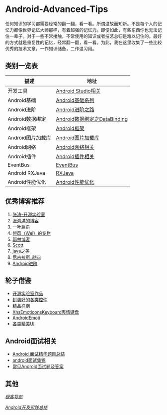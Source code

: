 # Android-Advanced-Tips
任何知识的学习都需要经常的翻一翻，看一看。所谓温故而知新。不是每个人的记忆力都像世界记忆大师那样，有着超强的记忆力。即便如此，有些东西你也无法记住一辈子。对于一些不常接触，不常使用的知识或者技艺总归是难以记住的。最好的方式就是重复性的记忆，经常翻一翻，看一看。为此，我在这里收集了一些比较优秀的技术文章，一作知识储备，二作温习用。

## **类别一览表**
|     描述     |     地址     |
|--------|--------|
|   开发工具     |    [Android Studio相关](https://github.com/ElvenShi/Android-Advanced-Tips/blob/master/Android%20Technical%20articles/Android%20IDE/Android_Studio.md)    |
|   Android基础     |   [Android基础系列](https://github.com/ElvenShi/Android-Advanced-Tips/blob/master/Android%20Technical%20articles/Android%20Base/Android_Base.md)     |
| Android进阶 | [Android进阶之路](https://github.com/ElvenShi/Android-Advanced-Tips/blob/master/Android%20Technical%20articles/Android%20Advanced/Android_Advanced.md) |
| Android数据绑定|[Android数据绑定之DataBinding](https://github.com/ElvenShi/Android-Advanced-Tips/blob/master/Android%20Technical%20articles/Android%20DataBinding/Android_DataBinding.md)|
| Android框架 | [Android框架](https://github.com/ElvenShi/Android-Advanced-Tips/blob/master/Android%20Technical%20articles/Android%20Framework/Android_Framework.md) |
| Android图片加载库 | [Android图片加载库](https://github.com/ElvenShi/Android-Advanced-Tips/blob/master/Android%20Technical%20articles/Android%20ImageLoager/Android_ImageLoader.md) |
| Android网络 | [Android网络相关](https://github.com/ElvenShi/Android-Advanced-Tips/blob/master/Android%20Technical%20articles/Android%20network/Android_network.md) |
| Android插件 | [Android插件相关](https://github.com/ElvenShi/Android-Advanced-Tips/blob/master/Android%20Technical%20articles/Android%20Plugin/Android_Plugin.md) |
| EventBus | [EventBus](https://github.com/ElvenShi/Android-Advanced-Tips/blob/master/Android%20Technical%20articles/Android%20EventBus/Android_EventBus.md) |
| Android RXJava | [RXJava](https://github.com/ElvenShi/Android-Advanced-Tips/blob/master/Android%20Technical%20articles/Android%20RXJava/Android_Plugin.md) |
| Android性能优化 | [Android性能优化](https://github.com/ElvenShi/Android-Advanced-Tips/blob/master/Android%20Technical%20articles/Android%20performance%20optimization/Android_PO.md) |


## **优秀博客推荐**
1. [张涛-开源实验室](http://kymjs.com/)
2. [张鸿洋的博客](http://blog.csdn.net/lmj623565791/article/category/2210589)
3. [一叶扁舟](http://blog.csdn.net/jdsjlzx/article/category/844737)
4. [愷风（Wei）的专栏](http://blog.csdn.net/flowingflying/article/details/4547084)
5. [郭林博客](http://blog.csdn.net/guolin_blog?viewmode=contents)
6. [Scott](http://blog.csdn.net/liuhe688?viewmode=contents)
7. [java之美](http://blog.csdn.net/zhangerqing?viewmode=contents)
8. [尼古拉斯_赵四](http://blog.csdn.net/jiangwei0910410003?viewmode=contents)
9. [Android进阶](http://www.jianshu.com/collection/eabd59e64a0f)

## 轮子借鉴
- [开源实验室作品](http://kymjs.com/works/)
- [封装好的各类控件](http://www.23code.com/)
- [精品样例](http://www.itlanbao.com/preview.aspx#1,0)
- [XhsEmoticonsKeyboard表情键盘](https://github.com/w446108264/XhsEmoticonsKeyboard)
- [AndroidEmoji](https://github.com/w446108264/AndroidEmoji)
- [各类精美UI](awesome-android-ui)

## Android面试相关
- [Android 面试精华题目总结](http://blog.csdn.net/lmj623565791/article/details/24015867#comments)
- [android面试集锦](http://blog.csdn.net/superjunjin/article/category/1192401)
- [常见Android面试题及答案](http://www.xuebuyuan.com/2018214.html)


## 其他
*[极客导航](http://www.jikedaohang.com/)*

*[Android开发实践总结](https://github.com/zeng1990java/android-practice-tips#android开发tips)*

